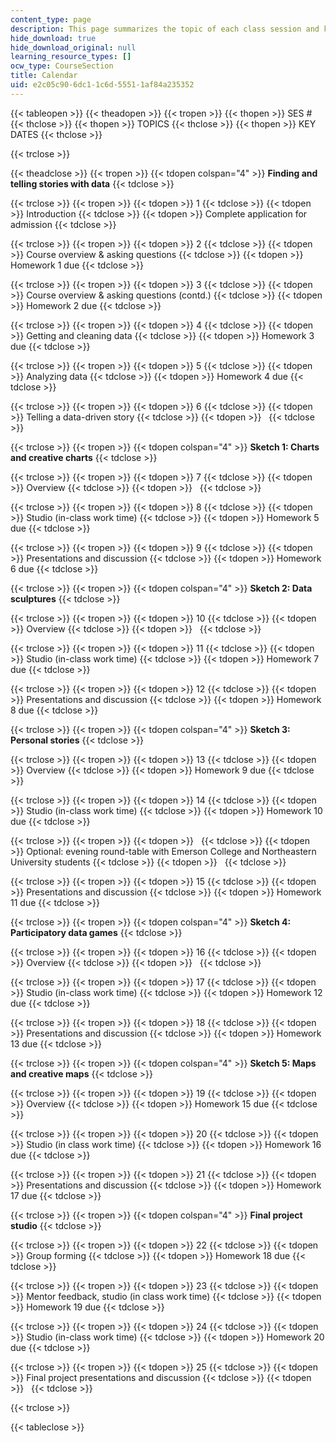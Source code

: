 ```yaml
---
content_type: page
description: This page summarizes the topic of each class session and key due dates.
hide_download: true
hide_download_original: null
learning_resource_types: []
ocw_type: CourseSection
title: Calendar
uid: e2c05c90-6dc1-1c6d-5551-1af84a235352
---
```


{{< tableopen >}}
{{< theadopen >}}
{{< tropen >}}
{{< thopen >}}
SES #
{{< thclose >}}
{{< thopen >}}
TOPICS
{{< thclose >}}
{{< thopen >}}
KEY DATES
{{< thclose >}}

{{< trclose >}}

{{< theadclose >}}
{{< tropen >}}
{{< tdopen colspan="4" >}}
**Finding and telling stories with data**
{{< tdclose >}}

{{< trclose >}}
{{< tropen >}}
{{< tdopen >}}
1
{{< tdclose >}}
{{< tdopen >}}
Introduction
{{< tdclose >}}
{{< tdopen >}}
Complete application for admission
{{< tdclose >}}

{{< trclose >}}
{{< tropen >}}
{{< tdopen >}}
2
{{< tdclose >}}
{{< tdopen >}}
Course overview & asking questions
{{< tdclose >}}
{{< tdopen >}}
Homework 1 due
{{< tdclose >}}

{{< trclose >}}
{{< tropen >}}
{{< tdopen >}}
3
{{< tdclose >}}
{{< tdopen >}}
Course overview & asking questions (contd.)
{{< tdclose >}}
{{< tdopen >}}
Homework 2 due
{{< tdclose >}}

{{< trclose >}}
{{< tropen >}}
{{< tdopen >}}
4
{{< tdclose >}}
{{< tdopen >}}
Getting and cleaning data
{{< tdclose >}}
{{< tdopen >}}
Homework 3 due
{{< tdclose >}}

{{< trclose >}}
{{< tropen >}}
{{< tdopen >}}
5
{{< tdclose >}}
{{< tdopen >}}
Analyzing data
{{< tdclose >}}
{{< tdopen >}}
Homework 4 due
{{< tdclose >}}

{{< trclose >}}
{{< tropen >}}
{{< tdopen >}}
6
{{< tdclose >}}
{{< tdopen >}}
Telling a data-driven story
{{< tdclose >}}
{{< tdopen >}}
 
{{< tdclose >}}

{{< trclose >}}
{{< tropen >}}
{{< tdopen colspan="4" >}}
**Sketch 1: Charts and creative charts**
{{< tdclose >}}

{{< trclose >}}
{{< tropen >}}
{{< tdopen >}}
7
{{< tdclose >}}
{{< tdopen >}}
Overview
{{< tdclose >}}
{{< tdopen >}}
 
{{< tdclose >}}

{{< trclose >}}
{{< tropen >}}
{{< tdopen >}}
8
{{< tdclose >}}
{{< tdopen >}}
Studio (in-class work time)
{{< tdclose >}}
{{< tdopen >}}
Homework 5 due
{{< tdclose >}}

{{< trclose >}}
{{< tropen >}}
{{< tdopen >}}
9
{{< tdclose >}}
{{< tdopen >}}
Presentations and discussion
{{< tdclose >}}
{{< tdopen >}}
Homework 6 due
{{< tdclose >}}

{{< trclose >}}
{{< tropen >}}
{{< tdopen colspan="4" >}}
**Sketch 2: Data sculptures**
{{< tdclose >}}

{{< trclose >}}
{{< tropen >}}
{{< tdopen >}}
10
{{< tdclose >}}
{{< tdopen >}}
Overview
{{< tdclose >}}
{{< tdopen >}}
 
{{< tdclose >}}

{{< trclose >}}
{{< tropen >}}
{{< tdopen >}}
11
{{< tdclose >}}
{{< tdopen >}}
Studio (in-class work time)
{{< tdclose >}}
{{< tdopen >}}
Homework 7 due
{{< tdclose >}}

{{< trclose >}}
{{< tropen >}}
{{< tdopen >}}
12
{{< tdclose >}}
{{< tdopen >}}
Presentations and discussion
{{< tdclose >}}
{{< tdopen >}}
Homework 8 due
{{< tdclose >}}

{{< trclose >}}
{{< tropen >}}
{{< tdopen colspan="4" >}}
**Sketch 3: Personal stories**
{{< tdclose >}}

{{< trclose >}}
{{< tropen >}}
{{< tdopen >}}
13
{{< tdclose >}}
{{< tdopen >}}
Overview
{{< tdclose >}}
{{< tdopen >}}
Homework 9 due
{{< tdclose >}}

{{< trclose >}}
{{< tropen >}}
{{< tdopen >}}
14
{{< tdclose >}}
{{< tdopen >}}
Studio (in-class work time)
{{< tdclose >}}
{{< tdopen >}}
Homework 10 due
{{< tdclose >}}

{{< trclose >}}
{{< tropen >}}
{{< tdopen >}}
 
{{< tdclose >}}
{{< tdopen >}}
Optional: evening round-table with Emerson College and Northeastern University students
{{< tdclose >}}
{{< tdopen >}}
 
{{< tdclose >}}

{{< trclose >}}
{{< tropen >}}
{{< tdopen >}}
15
{{< tdclose >}}
{{< tdopen >}}
Presentations and discussion
{{< tdclose >}}
{{< tdopen >}}
Homework 11 due
{{< tdclose >}}

{{< trclose >}}
{{< tropen >}}
{{< tdopen colspan="4" >}}
**Sketch 4: Participatory data games**
{{< tdclose >}}

{{< trclose >}}
{{< tropen >}}
{{< tdopen >}}
16
{{< tdclose >}}
{{< tdopen >}}
Overview
{{< tdclose >}}
{{< tdopen >}}
 
{{< tdclose >}}

{{< trclose >}}
{{< tropen >}}
{{< tdopen >}}
17
{{< tdclose >}}
{{< tdopen >}}
Studio (in-class work time)
{{< tdclose >}}
{{< tdopen >}}
Homework 12 due
{{< tdclose >}}

{{< trclose >}}
{{< tropen >}}
{{< tdopen >}}
18
{{< tdclose >}}
{{< tdopen >}}
Presentations and discussion
{{< tdclose >}}
{{< tdopen >}}
Homework 13 due
{{< tdclose >}}

{{< trclose >}}
{{< tropen >}}
{{< tdopen colspan="4" >}}
**Sketch 5: Maps and creative maps**
{{< tdclose >}}

{{< trclose >}}
{{< tropen >}}
{{< tdopen >}}
19
{{< tdclose >}}
{{< tdopen >}}
Overview
{{< tdclose >}}
{{< tdopen >}}
Homework 15 due
{{< tdclose >}}

{{< trclose >}}
{{< tropen >}}
{{< tdopen >}}
20
{{< tdclose >}}
{{< tdopen >}}
Studio (in class work time)
{{< tdclose >}}
{{< tdopen >}}
Homework 16 due
{{< tdclose >}}

{{< trclose >}}
{{< tropen >}}
{{< tdopen >}}
21
{{< tdclose >}}
{{< tdopen >}}
Presentations and discussion
{{< tdclose >}}
{{< tdopen >}}
Homework 17 due
{{< tdclose >}}

{{< trclose >}}
{{< tropen >}}
{{< tdopen colspan="4" >}}
**Final project studio**
{{< tdclose >}}

{{< trclose >}}
{{< tropen >}}
{{< tdopen >}}
22
{{< tdclose >}}
{{< tdopen >}}
Group forming
{{< tdclose >}}
{{< tdopen >}}
Homework 18 due
{{< tdclose >}}

{{< trclose >}}
{{< tropen >}}
{{< tdopen >}}
23
{{< tdclose >}}
{{< tdopen >}}
Mentor feedback, studio (in class work time)
{{< tdclose >}}
{{< tdopen >}}
Homework 19 due
{{< tdclose >}}

{{< trclose >}}
{{< tropen >}}
{{< tdopen >}}
24
{{< tdclose >}}
{{< tdopen >}}
Studio (in-class work time)
{{< tdclose >}}
{{< tdopen >}}
Homework 20 due
{{< tdclose >}}

{{< trclose >}}
{{< tropen >}}
{{< tdopen >}}
25
{{< tdclose >}}
{{< tdopen >}}
Final project presentations and discussion
{{< tdclose >}}
{{< tdopen >}}
 
{{< tdclose >}}

{{< trclose >}}

{{< tableclose >}}